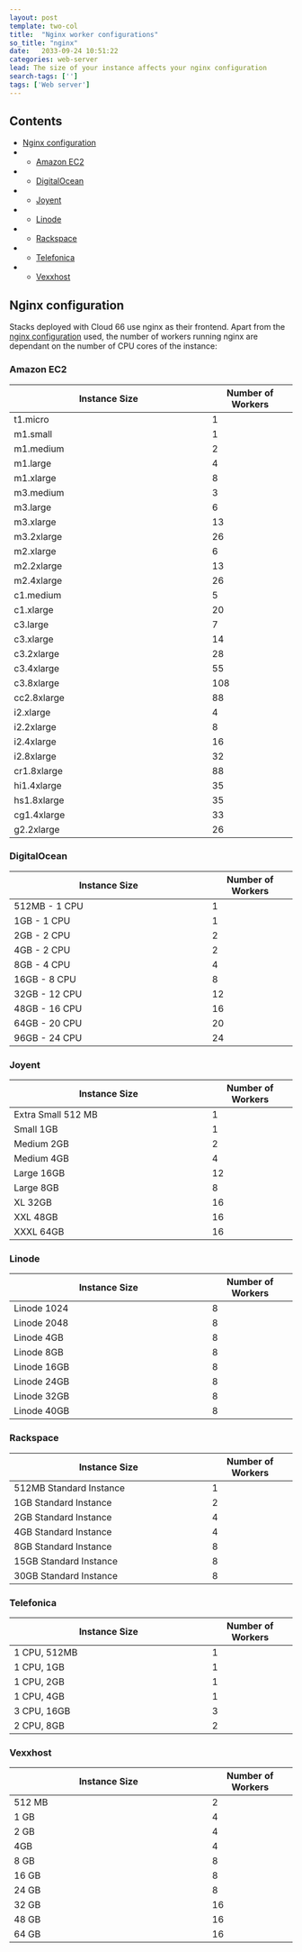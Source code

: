 ```yaml
---
layout: post
template: two-col
title:  "Nginx worker configurations"
so_title: "nginx"
date:   2033-09-24 10:51:22
categories: web-server
lead: The size of your instance affects your nginx configuration
search-tags: ['']
tags: ['Web server']
---
```


<h2>Contents</h2>
<ul class="page-toc">
	<li>
		<a href="#config">Nginx configuration</a>
        <li>
            <ul>
                <li><a href="#aws">Amazon EC2</a></li>
            </ul>
        </li>
        <li>
            <ul>
                <li><a href="#digitalocean">DigitalOcean</a></li>
            </ul>
        </li>
        <li>
            <ul>
                <li><a href="#joyent">Joyent</a></li>
            </ul>
        </li>
        <li>
            <ul>
                <li><a href="#linode">Linode</a></li>
            </ul>
        </li>
        <li>
            <ul>
                <li><a href="#rackspace">Rackspace</a></li>
            </ul>
        </li>
        <li>
            <ul>
                <li><a href="#telefonica">Telefonica</a></li>
            </ul>
        </li>
        <li>
            <ul>
                <li><a href="#vexxhost">Vexxhost</a></li>
            </ul>
        </li>
	</li>
</ul>

<h2 id="config">Nginx configuration</h2>
Stacks deployed with Cloud 66 use nginx as their frontend. Apart from the <a href="/web-server/nginx-config.html">nginx configuration</a> used, the number of workers running nginx are dependant on the number of CPU cores of the instance:
<h3 id="aws">Amazon EC2</h3>
<table class="table table-bordered table-striped">
  <colgroup>
    <col width="70%"/>
    <col width="30%"/>
  </colgroup>
	<thead>
		<tr>
			<th>Instance Size</th>
			<th class="num">Number of Workers</th>
		</tr>
	</thead>
	<tbody>
		<tr>
		<td>t1.micro</td><td class="num">1</td>
		</tr>
		<tr>
		<td>m1.small</td><td class="num">1</td>
		</tr>
		<tr>
		<td>m1.medium</td><td class="num">2</td>
		</tr>
		<tr>
		<td>m1.large</td><td class="num">4</td>
		</tr>
		<tr>
		<td>m1.xlarge</td><td class="num">8</td>
		</tr>
		<tr>
        <td>m3.medium</td><td class="num">3</td>
        </tr>
        <tr>
       	<td>m3.large</td><td class="num">6</td>
        </tr>
		<tr>
		<td>m3.xlarge</td><td class="num">13</td>
		</tr>
		<tr>
		<td>m3.2xlarge</td><td class="num">26</td>
		</tr>
		<tr>
		<td>m2.xlarge</td><td class="num">6</td>
		</tr>
		<tr>
		<td>m2.2xlarge</td><td class="num">13</td>
		</tr>
		<tr>
		<td>m2.4xlarge</td><td class="num">26</td>
		</tr>
		<tr>
		<td>c1.medium</td><td class="num">5</td>
		</tr>
		<tr>
		<td>c1.xlarge</td><td class="num">20</td>
		</tr>
		<tr>
		<td>c3.large</td><td class="num">7</td>
		</tr>
		<tr>
		<td>c3.xlarge</td><td class="num">14</td>
		</tr>
		<tr>
		<td>c3.2xlarge</td><td class="num">28</td>
		</tr>
		<tr>
		<td>c3.4xlarge</td><td class="num">55</td>
		</tr>
		<tr>
		<td>c3.8xlarge</td><td class="num">108</td>
		</tr>
		<tr>
		<td>cc2.8xlarge</td><td class="num">88</td>
		</tr>
		<tr>
		<td>i2.xlarge</td><td class="num">4</td>
		</tr>
		<tr>
		<td>i2.2xlarge</td><td class="num">8</td>
		</tr>
		<tr>
		<td>i2.4xlarge</td><td class="num">16</td>
		</tr>
		<tr>
		<td>i2.8xlarge</td><td class="num">32</td>
		</tr>
		<tr>
		<td>cr1.8xlarge</td><td class="num">88</td>
		</tr>
		<tr>
		<td>hi1.4xlarge</td><td class="num">35</td>
		</tr>
		<tr>
		<td>hs1.8xlarge</td><td class="num">35</td>
		</tr>
		<tr>
		<td>cg1.4xlarge</td><td class="num">33</td>
		</tr>
		<tr>
		<td>g2.2xlarge</td><td class="num">26</td>
		</tr>
	</tbody>
</table>

<h3 id="digitalocean">DigitalOcean</h3>

<table class="table table-bordered table-striped">
  <colgroup>
    <col width="70%"/>
    <col width="30%"/>
  </colgroup>
	<thead>
		<tr>
			<th>Instance Size</th>
			<th class="num">Number of Workers</th>
		</tr>
	</thead>
	<tbody>
		<tr><td>512MB - 1 CPU</td><td class="num">1</td></tr>
		<tr><td>1GB - 1 CPU</td><td class="num">1</td></tr>
		<tr><td>2GB - 2 CPU</td><td class="num">2</td></tr>
		<tr><td>4GB - 2 CPU</td><td class="num">2</td></tr>
		<tr><td>8GB - 4 CPU</td><td class="num">4</td></tr>
		<tr><td>16GB - 8 CPU</td><td class="num">8</td></tr>
		<tr><td>32GB - 12 CPU</td><td class="num">12</td></tr>
		<tr><td>48GB - 16 CPU</td><td class="num">16</td></tr>
		<tr><td>64GB - 20 CPU</td><td class="num">20</td></tr>
		<tr><td>96GB - 24 CPU</td><td class="num">24</td></tr>
	</tbody>
</table>

<h3 id="joyent">Joyent</h3>

<table class="table table-bordered table-striped">
  <colgroup>
    <col width="70%"/>
    <col width="30%"/>
  </colgroup>
	<thead>
		<tr>
			<th>Instance Size</th>
			<th class="num">Number of Workers</th>
		</tr>
	</thead>
	<tbody>
		<tr><td>Extra Small 512 MB</td><td class="num">1</td></tr>
		<tr><td>Small 1GB</td><td class="num">1</td></tr>
		<tr><td>Medium 2GB</td><td class="num">2</td></tr>
		<tr><td>Medium 4GB</td><td class="num">4</td></tr>
		<tr><td>Large 16GB</td><td class="num">12</td></tr>
		<tr><td>Large 8GB</td><td class="num">8</td></tr>
		<tr><td>XL 32GB</td><td class="num">16</td></tr>
		<tr><td>XXL 48GB</td><td class="num">16</td></tr>
		<tr><td>XXXL 64GB</td><td class="num">16</td></tr>
	</tbody>
</table>

<h3 id="linode">Linode</h3>

<table class="table table-bordered table-striped">
  <colgroup>
    <col width="70%"/>
    <col width="30%"/>
  </colgroup>
	<thead>
		<tr>
			<th>Instance Size</th>
			<th class="num">Number of Workers</th>
		</tr>
	</thead>
	<tbody>
		<tr><td>Linode 1024</td><td class="num">8</td></tr>
		<tr><td>Linode 2048</td><td class="num">8</td></tr>
		<tr><td>Linode 4GB</td><td class="num">8</td></tr>
		<tr><td>Linode 8GB</td><td class="num">8</td></tr>
		<tr><td>Linode 16GB</td><td class="num">8</td></tr>
		<tr><td>Linode 24GB</td><td class="num">8</td></tr>
		<tr><td>Linode 32GB</td><td class="num">8</td></tr>
		<tr><td>Linode 40GB</td><td class="num">8</td></tr>
	</tbody>
</table>

<h3 id="rackspace">Rackspace</h3>

<table class="table table-bordered table-striped">
  <colgroup>
    <col width="70%"/>
    <col width="30%"/>
  </colgroup>
	<thead>
		<tr>
			<th>Instance Size</th>
			<th class="num">Number of Workers</th>
		</tr>
	</thead>
	<tbody>
		<tr>
			<td>
			512MB Standard Instance</td><td class="num">1</td>
		</tr>
		<tr>
			<td>
			1GB Standard Instance</td><td class="num">2</td>
		</tr>
		<tr>
			<td>
			2GB Standard Instance</td><td class="num">4</td>
		</tr>
		<tr>
			<td>
			4GB Standard Instance</td><td class="num">4</td>
		</tr>
		<tr>
			<td>
			8GB Standard Instance</td><td class="num">8</td>
		</tr>
		<tr>
			<td>
			15GB Standard Instance</td><td class="num">8</td>
		</tr>
		<tr>
			<td>
			30GB Standard Instance</td><td class="num">8</td>
		</tr>
	</tbody>
</table>

<h3 id="telefonica">Telefonica</h3>

<table class="table table-bordered table-striped">
  <colgroup>
    <col width="70%"/>
    <col width="30%"/>
  </colgroup>
	<thead>
		<tr>
			<th>Instance Size</th>
			<th class="num">Number of Workers</th>
		</tr>
	</thead>
	<tbody>
		<tr><td>1 CPU, 512MB</td><td class="num">1</td></tr>
		<tr><td>1 CPU, 1GB</td><td class="num">1</td></tr>
		<tr><td>1 CPU, 2GB</td><td class="num">1</td></tr>
		<tr><td>1 CPU, 4GB</td><td class="num">1</td></tr>
		<tr><td>3 CPU, 16GB</td><td class="num">3</td></tr>
		<tr><td>2 CPU, 8GB</td><td class="num">2</td></tr>
	</tbody>
</table>

<h3 id="vexxhost">Vexxhost</h3>

<table class="table table-bordered table-striped">
  <colgroup>
    <col width="70%"/>
    <col width="30%"/>
  </colgroup>
	<thead>
		<tr>
			<th>Instance Size</th>
			<th class="num">Number of Workers</th>
		</tr>
	</thead>
	<tbody>
		<tr><td>512 MB</td><td class="num">2</td></tr>
		<tr><td>1 GB</td><td class="num">4</td></tr>
		<tr><td>2 GB</td><td class="num">4</td></tr>
		<tr><td>4GB</td><td class="num">4</td></tr>
		<tr><td>8 GB</td><td class="num">8</td></tr>
		<tr><td>16 GB</td><td class="num">8</td></tr>
		<tr><td>24 GB</td><td class="num">8</td></tr>
		<tr><td>32 GB</td><td class="num">16</td></tr>
		<tr><td>48 GB</td><td class="num">16</td></tr>
		<tr><td>64 GB</td><td class="num">16</td></tr>
	</tbody>
</table>
